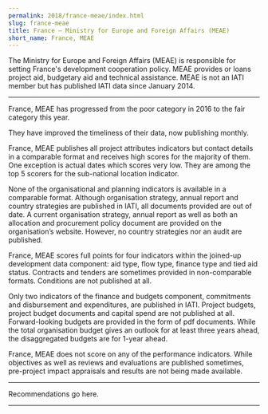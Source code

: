 ```yaml
---
permalink: 2018/france-meae/index.html
slug: france-meae
title: France – Ministry for Europe and Foreign Affairs (MEAE)
short_name: France, MEAE
---
```


The Ministry for Europe and Foreign Affairs (MEAE) is responsible for setting France's development cooperation policy. MEAE provides or loans project aid, budgetary aid and technical assistance. MEAE is not an IATI member but has published IATI data since January 2014. 

---

France, MEAE has progressed from the poor category in 2016 to the fair category this year. 

They have improved the timeliness of their data, now publishing monthly. 

France, MEAE publishes all project attributes indicators but contact details in a comparable format and receives high scores for the majority of them. One exception is actual dates which scores very low. They are among the top 5 scorers for the sub-national location indicator. 

None of the organisational and planning indicators is available in a comparable format. Although organisation strategy, annual report and country strategies are published in IATI, all documents provided are out of date. A current organisation strategy, annual report as well as both an allocation and procurement policy document are provided on the organisation’s website. However, no country strategies nor an audit are published.

France, MEAE scores full points for four indicators within the joined-up development data component: aid type, flow type, finance type and tied aid status. Contracts and tenders are sometimes provided in non-comparable formats. Conditions are not published at all. 

Only two indicators of the finance and budgets component, commitments and disbursement and expenditures, are published in IATI. Project budgets, project budget documents and capital spend are not published at all. Forward-looking budgets are provided in the form of pdf documents. While the total organisation budget gives an outlook for at least three years ahead, the disaggregated budgets are for 1-year ahead. 

France, MEAE does not score on any of the performance indicators. While objectives as well as reviews and evaluations are published sometimes, pre-project impact appraisals and results are not being made available. 


---

Recommendations go here.

---
